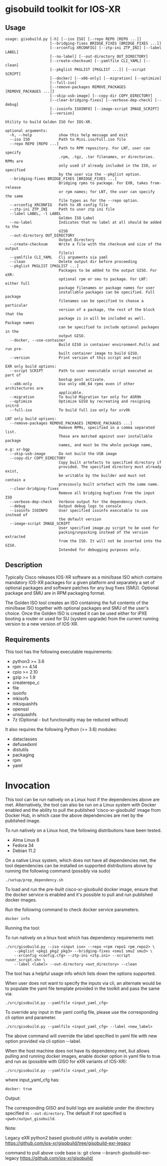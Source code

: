 # gisobuild toolkit for IOS-XR

## Usage

```
usage: gisobuild.py [-h] [--iso ISO] [--repo REPO [REPO ...]]
                    [--bridging-fixes BRIDGE_FIXES [BRIDGE_FIXES ...]]
                    [--xrconfig XRCONFIG] [--ztp-ini ZTP_INI] [--label LABEL]
                    [--no-label] [--out-directory OUT_DIRECTORY]
                    [--create-checksum] [--yamlfile CLI_YAML] [--clean]
                    [--pkglist PKGLIST [PKGLIST ...]] [--script SCRIPT]
                    [--docker] [--x86-only] [--migration] [--optimize]
                    [--full-iso]
                    [--remove-packages REMOVE_PACKAGES [REMOVE_PACKAGES ...]]
                    [--skip-usb-image] [--copy-dir COPY_DIRECTORY]
                    [--clear-bridging-fixes] [--verbose-dep-check] [--debug]
                    [--isoinfo ISOINFO] [--image-script IMAGE_SCRIPT]
                    [--version]

Utility to build Golden ISO for IOS-XR.

optional arguments:
  -h, --help            show this help message and exit
  --iso ISO             Path to Mini.iso/Full.iso file
  --repo REPO [REPO ...]
                        Path to RPM repository. For LNT, user can specify
                        .rpm, .tgz, .tar filenames, or directories. RPMs are
                        only used if already included in the ISO, or specified
                        by the user via the --pkglist option.
  --bridging-fixes BRIDGE_FIXES [BRIDGE_FIXES ...]
                        Bridging rpms to package. For EXR, takes from-release
                        or rpm names; for LNT, the user can specify the same
                        file types as for the --repo option.
  --xrconfig XRCONFIG   Path to XR config file
  --ztp-ini ZTP_INI     Path to user ztp ini file
  --label LABEL, -l LABEL
                        Golden ISO Label
  --no-label            Indicates that no label at all should be added to the
                        GISO
  --out-directory OUT_DIRECTORY
                        Output Directory
  --create-checksum     Write a file with the checksum and size of the output
                        file(s)
  --yamlfile CLI_YAML   Cli arguments via yaml
  --clean               Delete output dir before proceeding
  --pkglist PKGLIST [PKGLIST ...]
                        Packages to be added to the output GISO. For eXR:
                        optional rpm or smu to package. For LNT: either full
                        package filenames or package names for user
                        installable packages can be specified. Full package
                        filenames can be specified to choose a particular
                        version of a package, the rest of the block that the
                        package is in will be included as well. Package names
                        can be specified to include optional packages in the
                        output GISO.
  --docker, --use-container
                        Build GISO in container environment.Pulls and run pre-
                        built container image to build GISO.
  --version             Print version of this script and exit

EXR only build options:
  --script SCRIPT       Path to user executable script executed as part of
                        bootup post activate.
  --x86-only            Use only x86_64 rpms even if other architectures are
                        applicable.
  --migration           To build Migration tar only for ASR9k
  --optimize            Optimize GISO by recreating and resigning initrd
  --full-iso            To build full iso only for xrv9k

LNT only build options:
  --remove-packages REMOVE_PACKAGES [REMOVE_PACKAGES ...]
                        Remove RPMs, specified in a comma separated list.
                        These are matched against user installable package
                        names, and must be the whole package name, e.g: xr-bgp
  --skip-usb-image      Do not build the USB image
  --copy-dir COPY_DIRECTORY
                        Copy built artefacts to specified directory if
                        provided. The specified directory must already exist,
                        be writable by the builder and must not contain a
                        previously built artefact with the same name.
  --clear-bridging-fixes
                        Remove all bridging bugfixes from the input ISO
  --verbose-dep-check   Verbose output for the dependency check.
  --debug               Output debug logs to console
  --isoinfo ISOINFO     User specified isoinfo executable to use instead of
                        the default version
  --image-script IMAGE_SCRIPT
                        User specified image.py script to be used for
                        packing/unpacking instead of the version extracted
                        from the ISO. It will not be inserted into the GISO.
                        Intended for debugging purposes only.

```

## Description

Typically Cisco releases IOS-XR software as a mini/base ISO which contains
mandatory IOS-XR packages for a given platform and separately a set of
optional packages and software patches for any bug fixes (SMU). 
Optional package and SMU are in RPM packaging format.

The Golden ISO tool creates an ISO containing the full contents of
the mini/base ISO together with optional packages and SMU of the user's
choice. Once the Golden ISO is created it can be used either for iPXE booting
a router or used for SU (system upgrade) from the current running version to
a new version of IOS-XR.

## Requirements

This tool has the following executable requirements:
* python3 >= 3.6
* rpm >= 4.14
* cpio >= 2.10
* gzip >= 1.9
* createrepo_c
* file
* isoinfo
* mkisofs
* mksquashfs
* openssl
* unsquashfs
* 7z (Optional - but functionality may be reduced without)

It also requires the following Python (>= 3.6) modules:
* dataclasses
* defusedxml
* distutils
* packaging
* rpm
* yaml

# Invocation

This tool can be run natively on a Linux host if the dependencies above are met.
Alternatively, the tool can also be run on a Linux system with Docker enabled
and the ability to pull the published 'cisco-xr-gisobuild' image from Docker
Hub, in which case the above dependencies are met by the published image.

To run natively on a Linux host, the following distributions have been tested.
* Alma Linux 8
* Fedora 34
* Debian 11.2

On a native Linux system, which does not have all dependencies met,
the tool dependencies can be installed on supported distributions above
by running the following command (possibly via sudo)
              
    ./setup/prep_dependency.sh

To load and run the pre-built cisco-xr-gisobuild docker image, ensure that the
docker service is enabled and it's possible to pull and run published docker
images.

Run the following command to check docker service parameters.

    docker info

Running the tool:

To run natively on a linux host which has dependency requirements met:

    ./src/gisobuild.py --iso <input iso> --repo <rpm repo1 rpm_repo2> \
        --pkglist <pkg1 pkg2 pkg3> --bridging-fixes <smu1 smu2 smu3> \
        --xrconfig <config.cfg> --ztp-ini <ztp.ini> --script <user_script.sh> \
        --label <label> --out-directory <out_directory> --clean

The tool has a helpful usage info which lists down the options supported.

When user does not want to specify the inputs via cli, an alternate would be to populate the yaml file template 
provided in the toolkit and pass the same via:

    ./src/gisobuild.py --yamlfile <input_yaml_cfg>

To override any input in the yaml config file, please use the corresponding cli option and parameter.

    ./src/gisobuild.py --yamlfile <input_yaml_cfg> --label <new_label>

The above command will override the label specified in yaml file with new option provided via cli option --label.

When the host machine does not have its dependency met, but allows pulling and running docker images, enable 
docker option in yaml file to true and run as (possible with GISO for eXR variants of IOS-XR):

    ./src/gisobuild.py --yamlfile <input_yaml_cfg>

where input_yaml_cfg has:

    docker: true

Output:

The corresponding GISO and build logs are available under the directory
specified in `--out-directory`. The default if not specified is
`<pwd>/output_gisobuild`.

Note:

Legacy eXR python2 based gisobuild utility is available under:
https://github.com/ios-xr/gisobuild/tree/gisobuild-exr-legacy

command to pull above code base is:
git clone  --branch gisobuild-exr-legacy https://github.com/ios-xr/gisobuild/
